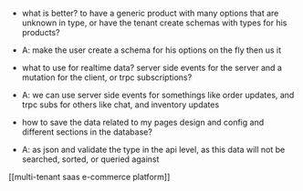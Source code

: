 - what is better? to have a generic product with many options that are unknown in type, or have the tenant create schemas with types for his products?
- A: make the user create a schema for his options on the fly then us it

- what to use for realtime data? server side events for the server and a mutation for the client, or trpc subscriptions?
- A: we can use server side events for somethings like order updates, and trpc subs for others like chat, and inventory updates

- how to save the data related to my pages design and config and different sections in the database?
- A: as json and validate the type in the api level, as this data will not be searched, sorted, or queried against


[[multi-tenant saas e-commerce platform]]